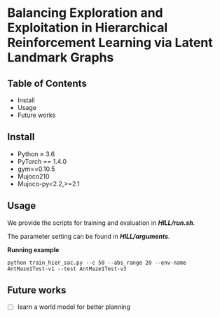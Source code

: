Balancing Exploration and Exploitation in Hierarchical Reinforcement Learning via Latent Landmark Graphs
====
Table of Contents
---
* Install
* Usage
* Future works

Install
---
* Python $\geq$ 3.6
* PyTorch == 1.4.0
* gym==0.10.5
* Mujoco210
* Mujoco-py<2.2,>=2.1

Usage
---
We provide the scripts for training and evaluation in ***HILL/run.sh***.

The parameter setting can be found in ***HILL/arguments***.

**Running example**

```
python train_hier_sac.py --c 50 --abs_range 20 --env-name AntMaze1Test-v1 --test AntMaze1Test-v3
``` 

Future works
---
- [ ] learn a world model for better planning

